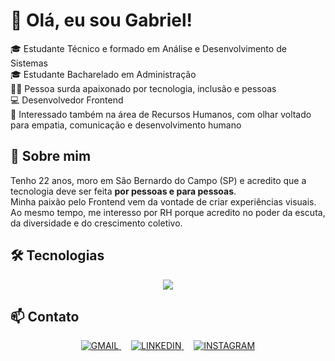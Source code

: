 # 👋 Olá, eu sou Gabriel!

🎓 Estudante Técnico e formado em Análise e Desenvolvimento de Sistemas  
🎓 Estudante Bacharelado em Administração  
🧏‍♂️ Pessoa surda apaixonado por tecnologia, inclusão e pessoas  
💻 Desenvolvedor Frontend  
🧠 Interessado também na área de Recursos Humanos, com olhar voltado para empatia, comunicação e desenvolvimento humano

## 🚀 Sobre mim
Tenho 22 anos, moro em São Bernardo do Campo (SP) e acredito que a tecnologia deve ser feita **por pessoas e para pessoas**.  
Minha paixão pelo Frontend vem da vontade de criar experiências visuais. 
Ao mesmo tempo, me interesso por RH porque acredito no poder da escuta, da diversidade e do crescimento coletivo.

## 🛠️ Tecnologias
<p align="center">
  <a href="https://skillicons.dev">
    <img src="https://skillicons.dev/icons?i=html,css,javascript,github" />
  </a>
</p>

## 📫 Contato
<p align="center">
  <a href="mailto:gabrielsilva2003a3@gmail.com" rel="nofollow">
    <img src="https://go-skill-icons.vercel.app/api/icons?i=gmail" 
         alt="GMAIL" 
         style="max-width: 100%;">
  </a>
  &nbsp;&nbsp;&nbsp;
  <a href="https://www.linkedin.com/in/gabriel-silva-b995251a4/" rel="nofollow">
    <img src="https://go-skill-icons.vercel.app/api/icons?i=linkedin" 
         alt="LINKEDIN" 
         style="max-width: 100%;">
  </a>
  &nbsp;&nbsp;&nbsp;
  <a href="https://www.instagram.com/iw2099/" rel="nofollow">
    <img src="https://go-skill-icons.vercel.app/api/icons?i=instagram" 
         alt="INSTAGRAM" 
         style="max-width: 100%;">
  </a>
</p>


